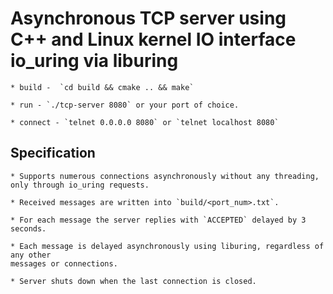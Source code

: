 # Asynchronous TCP server using C++ and Linux kernel IO interface io_uring via liburing

    * build -  `cd build && cmake .. && make`

    * run - `./tcp-server 8080` or your port of choice.

    * connect - `telnet 0.0.0.0 8080` or `telnet localhost 8080`

## Specification

    * Supports numerous connections asynchronously without any threading,
    only through io_uring requests.

    * Received messages are written into `build/<port_num>.txt`.

    * For each message the server replies with `ACCEPTED` delayed by 3 seconds.
    
    * Each message is delayed asynchronously using liburing, regardless of any other
    messages or connections.

    * Server shuts down when the last connection is closed.


